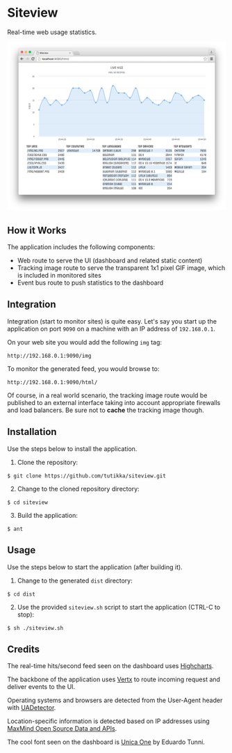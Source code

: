 # Siteview
Real-time web usage statistics.

![ScreenShot](/screenshots/ss-1.png)

## How it Works

The application includes the following components:

* Web route to serve the UI (dashboard and related static content)
* Tracking image route to serve the transparent 1x1 pixel GIF image, which is included in monitored sites
* Event bus route to push statistics to the dashboard

## Integration

Integration (start to monitor sites) is quite easy. Let's say you start up the application on port `9090` on a machine with an IP address of `192.168.0.1`.

On your web site you would add the following `img` tag:

```
http://192.168.0.1:9090/img
```

To monitor the generated feed, you would browse to:

```
http://192.168.0.1:9090/html/
```

Of course, in a real world scenario, the tracking image route would be published to an external interface taking into account appropriate firewalls and load balancers. Be sure not to **cache** the tracking image though.

## Installation

Use the steps below to install the application.

1. Clone the repository:

```
$ git clone https://github.com/tutikka/siteview.git
```

2. Change to the cloned repository directory:

```
$ cd siteview
```

3. Build the application:

```
$ ant
```

## Usage

Use the steps below to start the application (after building it).

1. Change to the generated `dist` directory:

```
$ cd dist
```

2. Use the provided `siteview.sh` script to start the application (CTRL-C to stop):

```
$ sh ./siteview.sh
```

## Credits

The real-time hits/second feed seen on the dashboard uses [Highcharts](http://www.highcharts.com).

The backbone of the application uses [Vertx](http://vertx.io) to route incoming request and deliver events to the UI.

Operating systems and browsers are detected from the User-Agent header with [UADetector](http://uadetector.sourceforge.net).

Location-specific information is detected based on IP addresses using [MaxMind Open Source Data and APIs](https://www.maxmind.com/en/open-source-data-and-api-for-ip-geolocation).

The cool font seen on the dashboard is [Unica One](https://www.google.com/fonts/specimen/Unica+One) by Eduardo Tunni.